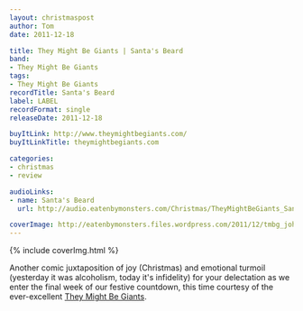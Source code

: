 ```yaml
---
layout: christmaspost
author: Tom
date: 2011-12-18

title: They Might Be Giants | Santa's Beard
band:
- They Might Be Giants
tags:
- They Might Be Giants
recordTitle: Santa's Beard
label: LABEL
recordFormat: single
releaseDate: 2011-12-18

buyItLink: http://www.theymightbegiants.com/
buyItLinkTitle: theymightbegiants.com

categories:
- christmas
- review

audioLinks:
- name: Santa's Beard
  url: http://audio.eatenbymonsters.com/Christmas/TheyMightBeGiants_SantasBeard.mp3

coverImage: http://eatenbymonsters.files.wordpress.com/2011/12/tmbg_john_john.jpg
---
```


<div>{% include coverImg.html %}</div>

Another comic juxtaposition of joy (Christmas) and emotional turmoil (yesterday it was alcoholism, today it's infidelity) for your delectation as we enter the final week of our festive countdown, this time courtesy of the ever-excellent [They Might Be Giants](http://www.theymightbegiants.com/).
